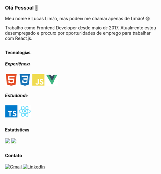 ### Olá Pessoal 👋

Meu nome é Lucas Limão, mas podem me chamar apenas de Limão! 😄

Trabalho como Frontend Developer desde maio de 2017. Atualmente estou desempregado e procuro por oportunidades de emprego para trabalhar com React.js.

##

#### Tecnologias

##### Experiência
<div>

  <img height='40' width='40' alt='HTML5' src='https://raw.githubusercontent.com/devicons/devicon/master/icons/html5/html5-plain.svg' />
  <img height='40' width='40' alt='CSS3' src='https://raw.githubusercontent.com/devicons/devicon/master/icons/css3/css3-plain.svg' />
  <img height='40' width='40' alt='JavaScript' src='https://raw.githubusercontent.com/devicons/devicon/master/icons/javascript/javascript-plain.svg' />
  <img height='40' width='40' alt='Vue.js - Versão 2.x' title='Versão 2.x' src='https://raw.githubusercontent.com/devicons/devicon/master/icons/vuejs/vuejs-original.svg' /> 
</div>

##### Estudando

<div>
 <img height='40' width='40' alt='TypeScript' src='https://raw.githubusercontent.com/devicons/devicon/master/icons/typescript/typescript-plain.svg' />
  <img height='40' width='40' alt='React.js' src='https://raw.githubusercontent.com/devicons/devicon/master/icons/react/react-original.svg' /> 
</div>

## 

#### Estatísticas

<div>
  <img height='180em' src='https://github-readme-stats.vercel.app/api?username=lucasmdc&show_icons=true' />
  <img height='180em' src='https://github-readme-stats.vercel.app/api/top-langs/?username=lucasmdc&layout=compact' />
</div>

##

#### Contato

<div>
  <a href='mailto:lucasmdclimao@gmail.com'>
    <img alt='Gmail' src='https://img.shields.io/badge/Gmail-D14836?style=for-the-badge&logo=gmail&logoColor=white' />
  </a>
  <a href='https://www.linkedin.com/in/lucasmdclimao/' target='_blank'>
    <img alt='LinkedIn' src='https://img.shields.io/badge/LinkedIn-0077B5?style=for-the-badge&logo=linkedin&logoColor=white' />
  </a>
</div>
